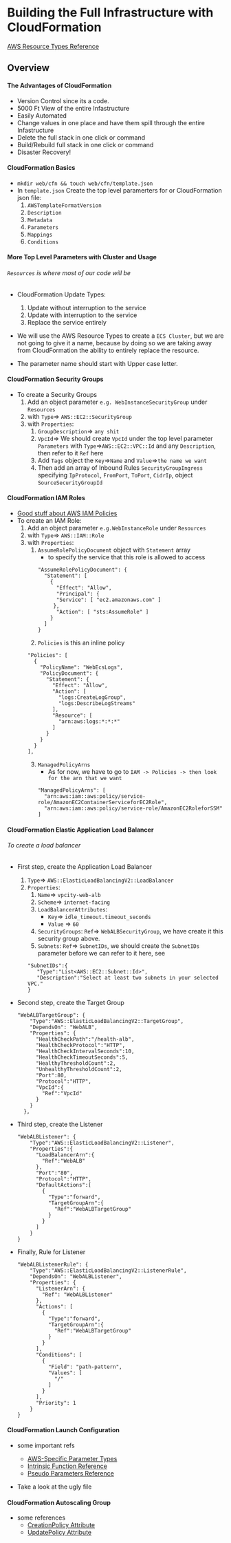 # Building the Full Infrastructure with CloudFormation
  [AWS Resource Types Reference](https://docs.aws.amazon.com/AWSCloudFormation/latest/UserGuide/aws-template-resource-type-ref.html)

## Overview
#### The Advantages of CloudFormation
  * Version Control since its a code.
  * 5000 Ft View of the entire Infastructure
  * Easily Automated
  * Change values in one place and have them spill through the entire Infastructure
  * Delete the full stack in one click or command
  * Build/Rebuild full stack in one click or command
  * Disaster Recovery!

#### CloudFormation Basics
  * `mkdir web/cfn && touch web/cfn/template.json`
  * In  `template.json` Create the top level paramerters for or CloudFormation json file:
    1. `AWSTemplateFormatVersion`
    2. `Description`
    3. `Metadata`
    4. `Parameters`
    5. `Mappings`
    6. `Conditions`

#### More Top Level Parameters with Cluster and Usage
###### `Resources` is where most of our code will be
  * CloudFormation Update Types:
    1. Update without interruption to the service
    2. Update with interruption to the service
    3. Replace the service entirely

  * We will use the AWS Resource Types to create a `ECS Cluster`, but we are not going to give it a name, because by doing so we are taking away from CloudFormation the ability to entirely replace the resource.
  * The parameter name should start with Upper case letter.

#### CloudFormation Security Groups
   * To create a Security Groups
     1. Add an object parameter `e.g. WebInstanceSecurityGroup` under `Resources`
     2. with `Type`=> `AWS::EC2::SecurityGroup`
     3. with `Properties`:
        1. `GroupDescription`=> `any shit`
        2. `VpcId`=> We should create `VpcId` under the top level parameter `Parameters` with `Type`=>`AWS::EC2::VPC::Id` and any `Description`, then refer to it `Ref` here
        3. Add `Tags` object the `Key`=>`Name` and `Value`=>`the name we want`
        4. Then add an array of Inbound Rules `SecurityGroupIngress` specifying `IpProtocol`, `FromPort`, `ToPort`, `CidrIp`, object `SourceSecurityGroupId` 


#### CloudFormation IAM Roles
  * [Good stuff about AWS IAM Policies](https://start.jcolemorrison.com/aws-iam-policies-in-a-nutshell/)
  * To create an IAM Role:
    1. Add an object parameter `e.g.WebInstanceRole` under `Resources`
    2. with `Type`=> `AWS::IAM::Role`
    3. with `Properties`:
       1. `AssumeRolePolicyDocument` object with `Statement` array
          * to specify the service that this role is allowed to access
          ```
          "AssumeRolePolicyDocument": {
            "Statement": [
              {
                "Effect": "Allow",
                "Principal": {
                "Service": [ "ec2.amazonaws.com" ]
               },
                "Action": [ "sts:AssumeRole" ]
              }
            ]
          }
          ```
       2. `Policies` is this an inline policy
        ```
        "Policies": [
          {
            "PolicyName": "WebEcsLogs",
            "PolicyDocument": {
              "Statement": {
                "Effect": "Allow",
                "Action": [
                  "logs:CreateLogGroup",
                  "logs:DescribeLogStreams"
                ],
                "Resource": [
                  "arn:aws:logs:*:*:*"
                ]
              }
            }
          }
        ],
       ```
       3. `ManagedPolicyArns`
          * As for now, we have to go to `IAM -> Policies -> then look for the arn that we want`
          ```
          "ManagedPolicyArns": [
            "arn:aws:iam::aws:policy/service-role/AmazonEC2ContainerServiceforEC2Role",
            "arn:aws:iam::aws:policy/service-role/AmazonEC2RoleforSSM"
          ]
          ```

#### CloudFormation Elastic Application Load Balancer
###### To create a load balancer
* First step, create the Application Load Balancer
  1. `Type`=> `AWS::ElasticLoadBalancingV2::LoadBalancer`
  2. `Properties`:
     1.  `Name`=> `vpcity-web-alb`
     2.  `Scheme`=> `internet-facing`
     3.  `LoadBalancerAttributes`:
         - `Key`=> `idle_timeout.timeout_seconds`
         - `Value` => `60`
     4.  `SecurityGroups`: `Ref`=> `WebALBSecurityGroup`, we have create it this security group above.
     5.  `Subnets`: `Ref`=> `SubnetIDs`, we should create the `SubnetIDs` parameter before we can refer to it here, see
       ```
       "SubnetIDs":{
          "Type":"List<AWS::EC2::Subnet::Id>",
          "Description":"Select at least two subnets in your selected VPC."
       }
       ```

* Second step, create the Target Group
  ```
  "WebALBTargetGroup": {
      "Type":"AWS::ElasticLoadBalancingV2::TargetGroup",
      "DependsOn": "WebALB",
      "Properties": {
        "HealthCheckPath":"/health-alb",
        "HealthCheckProtocol":"HTTP",
        "HealthCheckIntervalSeconds":10,
        "HealthCheckTimeoutSeconds":5,
        "HealthyThresholdCount":2,
        "UnhealthyThresholdCount":2,
        "Port":80,
        "Protocol":"HTTP",
        "VpcId":{
          "Ref":"VpcId"
        }
      }
    },
  ```
* Third step, create the Listener
  ```
  "WebALBListener": {
      "Type":"AWS::ElasticLoadBalancingV2::Listener",
      "Properties":{
        "LoadBalancerArn":{
          "Ref":"WebALB"
        },
        "Port":"80",
        "Protocol":"HTTP",
        "DefaultActions":[
          {
            "Type":"forward",
            "TargetGroupArn":{
              "Ref":"WebALBTargetGroup"
            }
          }
        ]
      }
  }
  ```

* Finally, Rule for Listener
  ```
  "WebALBListenerRule": {
      "Type":"AWS::ElasticLoadBalancingV2::ListenerRule",
      "DependsOn": "WebALBListener",
      "Properties": {
        "ListenerArn": {
          "Ref": "WebALBListener"
        },
        "Actions": [
          {
            "Type":"forward",
            "TargetGroupArn":{
              "Ref":"WebALBTargetGroup"
            }
          }
        ],
        "Conditions": [
          {
            "Field": "path-pattern",
            "Values": [
              "/"
            ]
          }
        ],
        "Priority": 1
      }
  }
  ```

#### CloudFormation Launch Configuration
  * some important refs
    - [AWS-Specific Parameter Types](https://docs.aws.amazon.com/AWSCloudFormation/latest/UserGuide/parameters-section-structure.html#aws-specific-parameter-types)
    - [Intrinsic Function Reference](https://docs.aws.amazon.com/AWSCloudFormation/latest/UserGuide/intrinsic-function-reference.html)
    - [Pseudo Parameters Reference](https://docs.aws.amazon.com/AWSCloudFormation/latest/UserGuide/pseudo-parameter-reference.html)
  
  * Take a look at the ugly file

#### CloudFormation Autoscaling Group
  * some references
    * [CreationPolicy Attribute](https://docs.aws.amazon.com/AWSCloudFormation/latest/UserGuide/aws-attribute-creationpolicy.html)
    * [UpdatePolicy Attribute](https://docs.aws.amazon.com/AWSCloudFormation/latest/UserGuide/aws-attribute-updatepolicy.html)

